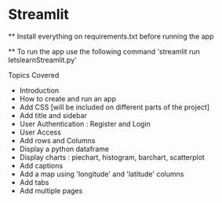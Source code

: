 # Streamlit

** Install everything on requirements.txt before running the app

** To run the app use the following command 'streamlit run letslearnStreamlit.py'

Topics Covered 
- Introduction 
- How to create and run an app
- Add CSS [will be included on different parts of the project]
- Add title and sidebar
- User Authentication : Register and Login 
- User Access 
- Add rows and Columns
- Display a python dataframe 
- Display charts : piechart, histogram, barchart, scatterplot 
- Add captions 
- Add a map using 'longitude' and 'latitude' columns 
- Add tabs 
- Add multiple pages 


 


